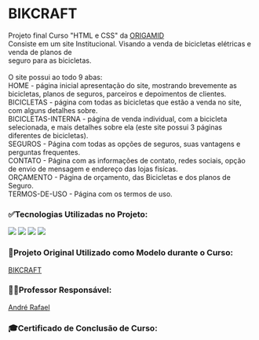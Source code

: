 <h1>BIKCRAFT</h1>
<p>Projeto final Curso "HTML e CSS" da <a href="https://www.origamid.com/">ORIGAMID</a><br>
Consiste em um site Institucional. Visando a venda de bicicletas elétricas e venda de planos de<br> seguro para as bicicletas.<br>
<br>O site possui ao todo 9 abas:
<br> HOME - página inicial apresentação do site, mostrando brevemente as bicicletas, planos de seguros, parceiros e depoimentos de clientes.
<br> BICICLETAS - página com todas as bicicletas que estão a venda no site, com alguns detalhes sobre.
<br> BICICLETAS-INTERNA - página de venda individual, com a bicicleta selecionada, e mais detalhes sobre ela (este site possui 3 páginas diferentes de bicicletas).
<br> SEGUROS - Página com todas as opções de seguros, suas vantagens e perguntas frequentes.
<br> CONTATO - Página com as informações de contato, redes sociais, opção de envio de mensagem e endereço das lojas fisícas.
<br> ORÇAMENTO - Página de orçamento, das Bicicletas e dos planos de Seguro.
<br> TERMOS-DE-USO - Página com os termos de uso.
</p>

<div>
 <h3>✅Tecnologias Utilizadas no Projeto:</h3>
 <img src="https://img.shields.io/badge/HTML5-E34F26?style=for-the-badge&logo=html5&logoColor=white">
 <img src="https://img.shields.io/badge/CSS3-1572B6?style=for-the-badge&logo=css3&logoColor=white">
 <img src="https://img.shields.io/badge/JavaScript-323330?style=for-the-badge&logo=javascript&logoColor=F7DF1E">
 <img src="https://img.shields.io/badge/Figma-F24E1E?style=for-the-badge&logo=figma&logoColor=white"><br>
 </div>

 <div>
 <h3>🐺Projeto Original Utilizado como Modelo durante o Curso:</h3>
 <a href="https://www.origamid.com/projetos/bikcraft/">BIKCRAFT</a>
 </div>
 
 <div>
 <h3>🧑‍💻Professor Responsável:</h3>
 <a href="https://github.com/origamid">André Rafael</a>
  
  
 <div>
 <h3>🎓Certificado de Conclusão de Curso:</h3>
 <a href=""></a>
 </div>
